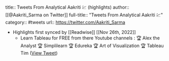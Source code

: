 title:: Tweets From Analytical Aakriti 💹 (highlights)
author:: [[@Aakriti_Sarma on Twitter]]
full-title:: "Tweets From Analytical Aakriti 💹"
category:: #tweets
url:: https://twitter.com/Aakriti_Sarma

- Highlights first synced by [[Readwise]] [[Nov 26th, 2022]]
	- Learn Tableau for FREE from there Youtube channels :
	  🏆 Alex the Analyst
	  🏆 Simplilearn
	  🏆 Edureka
	  🏆 Art of Visualization
	  🏆 Tableau Tim ([View Tweet](https://twitter.com/Aakriti_Sarma/status/1520282802691837953))